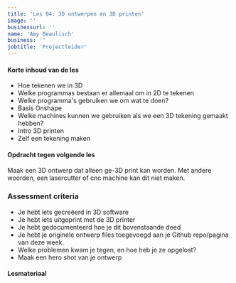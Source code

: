 ```yaml
---
title: 'Les 04: 3D ontwerpen en 3D printen'
image: ''
businessurl: ''
name: 'Amy Beaulisch'
business: ''
jobtitle: 'Projectleider'
---
```

>
#### Korte inhoud van de les
- Hoe tekenen we in 3D
- Welke programmas bestaan er allemaal om in 2D te tekenen
- Welke programma's gebruiken we om wat te doen?
- Basis Onshape
- Welke machines kunnen we gebruiken als we een 3D tekening gemaakt hebben? 
- Intro 3D printen
- Zelf een tekening maken


#### Opdracht tegen volgende les
Maak een 3D ontwerp dat alleen ge-3D print kan worden. Met andere woorden, een lasercutter of cnc machine kan dit niet maken.  

### Assessment criteria
- Je hebt iets gecreëerd in 3D software
- Je hebt iets uitgeprint met de 3D printer
- Je hebt gedocumenteerd hoe je dit bovenstaande deed
- Je hebt je originele ontwerp files toegevoegd aan je Github repo/pagina van deze week. 
- Welke problemen kwam je tegen, en hoe heb je ze opgelost?
- Maak een hero shot van je ontwerp

#### Lesmateriaal


<!--
- [Online presentatie 3D printen](https://docs.google.com/presentation/d/1geJ5pt8x2Ixr92vdlTNvmfNwMBf-fqgj8UhBZq9kXcY/edit?usp=sharing)
- [PDF versie 3D printen]({{site.baseurl}}/assets/images/Lesson3/3D4A_CC.pdf)


#### Interesante links 
- [Onshape - neem educational of maker licentie](https://www.onshape.com/sign-up)  
- [Neil Gerschenfeld over CAD tekeningen maken - in het Engels](https://vimeo.com/389847907)
- [Neil Gerschenfeld over 3D printen en scannen - in het Engels](https://vimeo.com/394033225)

-->